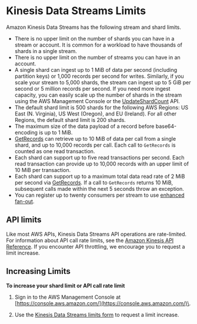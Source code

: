 # Kinesis Data Streams Limits<a name="service-sizes-and-limits"></a>

Amazon Kinesis Data Streams has the following stream and shard limits\.
+ There is no upper limit on the number of shards you can have in a stream or account\. It is common for a workload to have thousands of shards in a single stream\.
+ There is no upper limit on the number of streams you can have in an account\.
+ A single shard can ingest up to 1 MiB of data per second \(including partition keys\) or 1,000 records per second for writes\. Similarly, if you scale your stream to 5,000 shards, the stream can ingest up to 5 GiB per second or 5 million records per second\. If you need more ingest capacity, you can easily scale up the number of shards in the stream using the AWS Management Console or the [UpdateShardCount](https://docs.aws.amazon.com/kinesis/latest/APIReference/API_UpdateShardCount.html) API\.
+ The default shard limit is 500 shards for the following AWS Regions: US East \(N\. Virginia\), US West \(Oregon\), and EU \(Ireland\)\. For all other Regions, the default shard limit is 200 shards\.
+ The maximum size of the data payload of a record before base64\-encoding is up to 1 MiB\.
+ [GetRecords](https://docs.aws.amazon.com/kinesis/latest/APIReference/API_GetRecords.html) can retrieve up to 10 MiB of data per call from a single shard, and up to 10,000 records per call\. Each call to `GetRecords` is counted as one read transaction\.
+ Each shard can support up to five read transactions per second\. Each read transaction can provide up to 10,000 records with an upper limit of 10 MiB per transaction\.
+ Each shard can support up to a maximum total data read rate of 2 MiB per second via [GetRecords](https://docs.aws.amazon.com/kinesis/latest/APIReference/API_GetRecords.html)\. If a call to `GetRecords` returns 10 MiB, subsequent calls made within the next 5 seconds throw an exception\.
+ You can register up to twenty consumers per stream to use [enhanced fan\-out](https://docs.aws.amazon.com/streams/latest/dev/introduction-to-enhanced-consumers.html)\.

## API limits<a name="kds-api-limits"></a>

Like most AWS APIs, Kinesis Data Streams API operations are rate\-limited\. For information about API call rate limits, see the [Amazon Kinesis API Reference](https://docs.aws.amazon.com/kinesis/latest/APIReference/)\. If you encounter API throttling, we encourage you to request a limit increase\.

## Increasing Limits<a name="increasing-kds-limits"></a>

**To increase your shard limit or API call rate limit**

1. Sign in to the AWS Management Console at [https://console.aws.amazon.com/](https://console.aws.amazon.com/)\.

1. Use the [Kinesis Data Streams limits form](https://console.aws.amazon.com/support/v1#/case/create%3FissueType=service-limit-increase%26limitType=service-code-kinesis) to request a limit increase\.